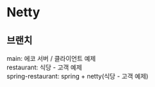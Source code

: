 # Netty

## 브랜치
main: 에코 서버 / 클라이언트 예제 <br/>
restaurant: 식당 - 고객 예제 <br/>
spring-restaurant: spring + netty(식당 - 고객 예제)
